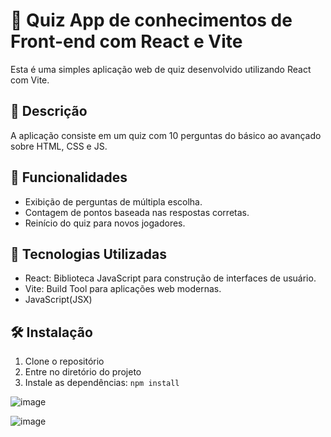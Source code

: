 # 🧩 Quiz App de conhecimentos de Front-end com React e Vite

Esta é uma simples aplicação web de quiz desenvolvido utilizando React com Vite.

## 📝 Descrição

A aplicação consiste em um quiz com 10 perguntas do básico ao avançado sobre HTML, CSS e JS.

## 🚀 Funcionalidades

- Exibição de perguntas de múltipla escolha.
- Contagem de pontos baseada nas respostas corretas.
- Reinício do quiz para novos jogadores.

## 🔧 Tecnologias Utilizadas

- React: Biblioteca JavaScript para construção de interfaces de usuário.
- Vite: Build Tool para aplicações web modernas.
- JavaScript(JSX)

## 🛠️ Instalação

1. Clone o repositório
2. Entre no diretório do projeto
3. Instale as dependências: `npm install`





![image](https://github.com/devheloisacabral/REACT-QUIZ/assets/108575773/72611889-0fd0-4cbd-9817-045ada752c37)

![image](https://github.com/devheloisacabral/REACT-QUIZ/assets/108575773/a4c97582-6b1b-447e-9b66-4dd8c7d9a889)





